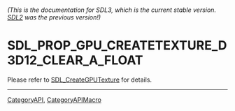 ###### (This is the documentation for SDL3, which is the current stable version. [SDL2](https://wiki.libsdl.org/SDL2/) was the previous version!)
# SDL_PROP_GPU_CREATETEXTURE_D3D12_CLEAR_A_FLOAT

Please refer to [SDL_CreateGPUTexture](SDL_CreateGPUTexture) for details.

----
[CategoryAPI](CategoryAPI), [CategoryAPIMacro](CategoryAPIMacro)


